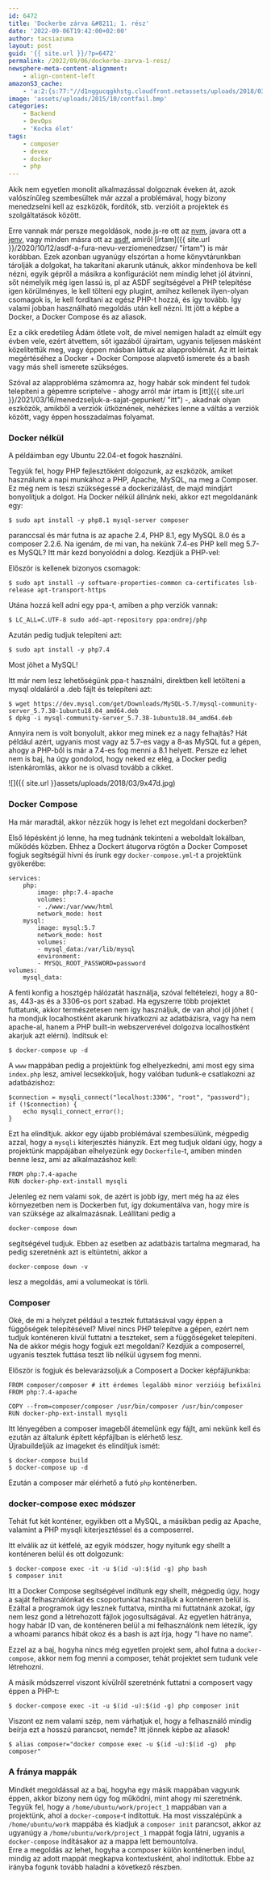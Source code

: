 ```yaml
---
id: 6472
title: 'Dockerbe zárva &#8211; 1. rész'
date: '2022-09-06T19:42:00+02:00'
author: tacsiazuma
layout: post
guid: '{{ site.url }}/?p=6472'
permalink: /2022/09/06/dockerbe-zarva-1-resz/
newsphere-meta-content-alignment:
    - align-content-left
amazonS3_cache:
    - 'a:2:{s:77:"//d1nggucqgkhstg.cloudfront.netassets/uploads/2018/03/09202440/9x47d.jpg";a:2:{s:2:"id";s:4:"1640";s:11:"source_type";s:13:"media-library";}s:50:"//letscode.huassets/uploads/2018/03/9x47d.jpg";a:2:{s:2:"id";s:4:"1640";s:11:"source_type";s:13:"media-library";}}'
image: 'assets/uploads/2015/10/contfail.bmp'
categories:
    - Backend
    - DevOps
    - 'Kocka élet'
tags:
    - composer
    - devex
    - docker
    - php
---
```


Akik nem egyetlen monolit alkalmazással dolgoznak éveken át, azok valószínűleg szembesültek már azzal a problémával, hogy bizony menedzselni kell az eszközök, fordítók, stb. verzióit a projektek és szolgáltatások között.

Erre vannak már persze megoldások, node.js-re ott az [nvm](https://github.com/nvm-sh/nvm "nvm"), javara ott a [jenv](https://www.jenv.be/ "jenv"), vagy minden másra ott az [asdf](https://asdf-vm.com/ "asdf"), amiről [írtam]({{ site.url }}/2020/10/12/asdf-a-fura-nevu-verziomenedzser/ "írtam") is már korábban. Ezek azonban ugyanúgy elszórtan a home könyvtárunkban tárolják a dolgokat, ha takarítani akarunk utánuk, akkor mindenhova be kell nézni, egyik gépről a másikra a konfigurációt nem mindig lehet jól átvinni, sőt némelyik még igen lassú is, pl az ASDF segítségével a PHP telepítése igen körülményes, le kell tölteni egy plugint, amihez kellenek ilyen-olyan csomagok is, le kell fordítani az egész PHP-t hozzá, és így tovább. Így valami jobban használható megoldás után kell nézni. Itt jött a képbe a Docker, a Docker Compose és az aliasok.

Ez a cikk eredetileg Ádám ötlete volt, de mivel nemigen haladt az elmúlt egy évben vele, ezért átvettem, sőt igazából újraírtam, ugyanis teljesen másként közelítettük meg, vagy éppen másban láttuk az alapproblémát. Az itt leírtak megértéséhez a Docker + Docker Compose alapvető ismerete és a bash vagy más shell ismerete szükséges.

Szóval az alapprobléma számomra az, hogy habár sok mindent fel tudok telepíteni a gépemre scriptelve - ahogy arról már írtam is [itt]({{ site.url }}/2021/03/16/menedzseljuk-a-sajat-gepunket/ "itt") -, akadnak olyan eszközök, amikből a verziók ütköznének, nehézkes lenne a váltás a verziók között, vagy éppen hosszadalmas folyamat.

### Docker nélkül

A példáimban egy Ubuntu 22.04-et fogok használni.

Tegyük fel, hogy PHP fejlesztőként dolgozunk, az eszközök, amiket használunk a napi munkához a PHP, Apache, MySQL, na meg a Composer. Ez még nem is teszi szükségessé a dockerizálást, de majd mindjárt bonyolítjuk a dolgot. Ha Docker nélkül állnánk neki, akkor ezt megoldanánk egy:

```
$ sudo apt install -y php8.1 mysql-server composer
```

paranccsal és már futna is az apache 2.4, PHP 8.1, egy MySQL 8.0 és a composer 2.2.6. Na igenám, de mi van, ha nekünk 7.4-es PHP kell meg 5.7-es MySQL? Itt már kezd bonyolódni a dolog. Kezdjük a PHP-vel:

Először is kellenek bizonyos csomagok:

```
$ sudo apt install -y software-properties-common ca-certificates lsb-release apt-transport-https
```

Utána hozzá kell adni egy ppa-t, amiben a php verziók vannak:

```
$ LC_ALL=C.UTF-8 sudo add-apt-repository ppa:ondrej/php 
```

Azután pedig tudjuk telepíteni azt:

```
$ sudo apt install -y php7.4
```

Most jöhet a MySQL!

Itt már nem lesz lehetőségünk ppa-t használni, direktben kell letölteni a mysql oldaláról a .deb fájlt és telepíteni azt:

```
$ wget https://dev.mysql.com/get/Downloads/MySQL-5.7/mysql-community-server_5.7.38-1ubuntu18.04_amd64.deb
$ dpkg -i mysql-community-server_5.7.38-1ubuntu18.04_amd64.deb
```

Annyira nem is volt bonyolult, akkor meg minek ez a nagy felhajtás? Hát például azért, ugyanis most vagy az 5.7-es vagy a 8-as MySQL fut a gépen, ahogy a PHP-ből is már a 7.4-es fog menni a 8.1 helyett. Persze ez lehet nem is baj, ha úgy gondolod, hogy neked ez elég, a Docker pedig istenkáromlás, akkor ne is olvasd tovább a cikket.

![]({{ site.url }}assets/uploads/2018/03/9x47d.jpg)

### Docker Compose

Ha már maradtál, akkor nézzük hogy is lehet ezt megoldani dockerben?

Első lépésként jó lenne, ha meg tudnánk tekinteni a weboldalt lokálban, működés közben. Ehhez a Dockert átugorva rögtön a Docker Composet fogjuk segítségül hívni és írunk egy `docker-compose.yml`-t a projektünk gyökerébe:

```
services:
    php:
        image: php:7.4-apache
        volumes:
        - ./www:/var/www/html
        network_mode: host
    mysql:
        image: mysql:5.7
        network_mode: host
        volumes:
        - mysql_data:/var/lib/mysql
        environment:
        - MYSQL_ROOT_PASSWORD=password
volumes:
    mysql_data:
```

A fenti konfig a hosztgép hálózatát használja, szóval feltételezi, hogy a 80-as, 443-as és a 3306-os port szabad. Ha egyszerre több projektet futtatunk, akkor természetesen nem így használjuk, de van ahol jól jöhet ( ha mondjuk localhostként akarunk hivatkozni az adatbázisra, vagy ha nem apache-al, hanem a PHP built-in webszerverével dolgozva localhostként akarjuk azt elérni). Indítsuk el:

```
$ docker-compose up -d
```

A `www` mappában pedig a projektünk fog elhelyezkedni, ami most egy sima `index.php` lesz, amivel lecsekkoljuk, hogy valóban tudunk-e csatlakozni az adatbázishoz:

```
$connection = mysqli_connect("localhost:3306", "root", "password");
if (!$connection) {
    echo mysqli_connect_error();
}
```

Ezt ha elindítjuk. akkor egy újabb problémával szembesülünk, mégpedig azzal, hogy a `mysqli` kiterjesztés hiányzik. Ezt meg tudjuk oldani úgy, hogy a projektünk mappájában elhelyezünk egy `Dockerfile`-t, amiben minden benne lesz, ami az alkalmazáshoz kell:

```
FROM php:7.4-apache
RUN docker-php-ext-install mysqli
```

Jelenleg ez nem valami sok, de azért is jobb így, mert még ha az éles környezetben nem is Dockerben fut, így dokumentálva van, hogy mire is van szüksége az alkalmazásnak. Leállítani pedig a

```
docker-compose down
```

segítségével tudjuk. Ebben az esetben az adatbázis tartalma megmarad, ha pedig szeretnénk azt is eltüntetni, akkor a

```
docker-compose down -v
```

lesz a megoldás, ami a volumeokat is törli.

### Composer

Oké, de mi a helyzet például a tesztek futtatásával vagy éppen a függőségek telepítésével? Mivel nincs PHP telepítve a gépen, ezért nem tudjuk konténeren kívül futtatni a teszteket, sem a függőségeket telepíteni. Na de akkor mégis hogy fogjuk ezt megoldani? Kezdjük a composerrel, ugyanis tesztek futtása teszt lib nélkül úgysem fog menni.

Először is fogjuk és belevarázsoljuk a Composert a Docker képfájlunkba:

```
FROM composer/composer # itt érdemes legalább minor verzióig befixálni
FROM php:7.4-apache

COPY --from=composer/composer /usr/bin/composer /usr/bin/composer
RUN docker-php-ext-install mysqli
```

Itt lényegében a composer imageből átemelünk egy fájlt, ami nekünk kell és ezután az általunk épített képfájlban is elérhető lesz.  
Újrabuildeljük az imageket és elindítjuk ismét:

```
$ docker-compose build
$ docker-compose up -d
```

Ezután a composer már elérhető a futó `php` konténerben.

### docker-compose exec módszer

Tehát fut két konténer, egyikben ott a MySQL, a másikban pedig az Apache, valamint a PHP mysqli kiterjesztéssel és a composerrel.

Itt elválik az út kétfelé, az egyik módszer, hogy nyitunk egy shellt a konténeren belül és ott dolgozunk:

```
$ docker-compose exec -it -u $(id -u):$(id -g) php bash
$ composer init
```

Itt a Docker Compose segítségével indítunk egy shellt, mégpedig úgy, hogy a saját felhasználónkat és csoportunkat használjuk a konténeren belül is. Ezáltal a programok úgy lesznek futtatva, mintha mi futtatnánk azokat, így nem lesz gond a létrehozott fájlok jogosultságával. Az egyetlen hátránya, hogy habár ID van, de konténeren belül a mi felhasználónk nem létezik, így a whoami parancs hibát okoz és a bash is azt írja, hogy "I have no name".

Ezzel az a baj, hogyha nincs még egyetlen projekt sem, ahol futna a `docker-compose`, akkor nem fog menni a composer, tehát projektet sem tudunk vele létrehozni.

A másik módszerrel viszont kívülről szeretnénk futtatni a composert vagy éppen a PHP-t:

```
$ docker-compose exec -it -u $(id -u):$(id -g) php composer init
```

Viszont ez nem valami szép, nem várhatjuk el, hogy a felhasználó mindig beírja ezt a hosszú parancsot, nemde? Itt jönnek képbe az aliasok!

```
$ alias composer="docker compose exec -u $(id -u):$(id -g)  php composer"
```

### A fránya mappák

Mindkét megoldással az a baj, hogyha egy másik mappában vagyunk éppen, akkor bizony nem úgy fog működni, mint ahogy mi szeretnénk. Tegyük fel, hogy a `/home/ubuntu/work/project_1` mappában van a projektünk, ahol a `docker-compose`-t indítottuk. Ha most visszalépünk a `/home/ubuntu/work` mappába és kiadjuk a `composer init` parancsot, akkor az ugyanúgy a `/home/ubuntu/work/project_1` mappát fogja látni, ugyanis a `docker-compose` indításakor az a mappa lett bemountolva.  
Erre a megoldás az lehet, hogyha a composer külön konténerben indul, mindig az adott mappát megkapva kontextusként, ahol indítottuk. Ebbe az irányba fogunk tovább haladni a következő részben.